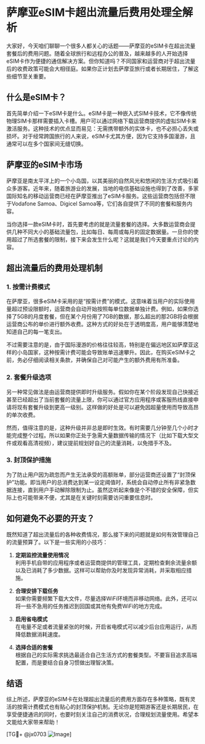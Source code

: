 # 萨摩亚eSIM卡超出流量后费用处理全解析

大家好，今天咱们聊聊一个很多人都关心的话题——萨摩亚的eSIM卡在超出流量套餐后的费用问题。随着全球旅行和远程办公的普及，越来越多的人开始选择eSIM卡作为便捷的通信解决方案。但你知道吗？不同国家和运营商对于超出流量后的收费政策可能会大相径庭。如果你正计划去萨摩亚旅行或者长期居住，了解这些细节至关重要。

## 什么是eSIM卡？

首先简单介绍一下eSIM卡是什么。eSIM卡是一种嵌入式SIM卡技术，它不像传统物理SIM卡那样需要插入卡槽。用户可以通过网络下载运营商提供的虚拟SIM卡来激活服务。这种技术的优点显而易见：无需携带额外的实体卡，也不必担心丢失或损坏。对于经常跨国旅行的人来说，eSIM卡尤其方便，因为它支持多国漫游，且通常可以在多个国家间无缝切换。

## 萨摩亚的eSIM卡市场

萨摩亚是南太平洋上的一个小岛国，以其美丽的自然风光和悠闲的生活方式吸引着众多游客。近年来，随着旅游业的发展，当地的电信基础设施也得到了改善，多家国际知名的移动运营商已经在萨摩亚推出了eSIM卡服务。这些运营商包括但不限于Vodafone Samoa、Digicel Samoa等，它们各自提供了不同的套餐和服务内容。

当你选择一款eSIM卡时，首先要考虑的就是流量套餐的选择。大多数运营商会提供几种不同大小的基础流量包，比如每日、每周或每月的固定数据量。一旦你的使用超过了所选套餐的限制，接下来会发生什么呢？这就是我们今天要重点讨论的内容。

## 超出流量后的费用处理机制

### 1. **按需计费模式**
   在萨摩亚，很多eSIM卡采用的是“按需计费”的模式。这意味着当用户的实际使用量超过预设限额时，运营商会自动开始按照每单位数据单独计费。例如，如果你选择了5GB的月度套餐，但在某个月份用了7GB的数据，那么超出的那2GB将会根据运营商公布的单价进行额外收费。这种方式的好处在于透明度高，用户能够清楚地知道自己的每一笔支出。

   不过需要注意的是，由于国际漫游的价格往往较高，特别是在偏远地区如萨摩亚这样的小岛国家，这种按需计费可能会导致账单迅速攀升。因此，在购买eSIM卡之前，务必仔细阅读相关条款，并确保自己对可能产生的额外费用有所准备。

### 2. **套餐升级选项**
   另一种常见做法是由运营商提供即时升级服务。假如你在某个阶段发现自己快接近甚至已经超出了当前套餐的流量上限，你可以通过官方应用程序或客服热线直接申请将现有套餐升级到更高一级别。这样做的好处是可以避免因超量使用而导致高昂的单次收费。

   然而，值得注意的是，这种升级并非总是即时生效。有时需要几分钟至几个小时才能完成整个过程。所以如果你正处于急需大量数据传输的情况下（比如下载大型文件或观看高清视频），建议提前规划好自己的流量消耗，以免措手不及。

### 3. **封顶保护措施**
   为了防止用户因为疏忽而产生无法承受的高额账单，部分运营商还设置了“封顶保护”功能。即当用户的总消费达到某一设定阈值时，系统会自动停止所有非紧急数据连接，直到用户手动解除限制为止。虽然这听起来像是个不错的安全保障，但实际上也可能带来不便，尤其是在关键时刻需要访问重要信息时。

## 如何避免不必要的开支？

既然知道了超出流量后的各种收费情况，那么接下来的问题就是如何有效管理自己的流量预算了。以下是一些实用的小技巧：

1. **定期监控流量使用情况**  
   利用手机自带的应用程序或者运营商提供的管理工具，定期检查剩余流量余额以及已消耗了多少数据。这样可以帮助你及时发现异常消耗，并采取相应措施。

2. **合理安排下载任务**  
   如果你需要频繁下载大文件，尽量选择WiFi环境而非移动网络。此外，还可以将一些不急用的任务推迟到回国或其他有免费WiFi的地方完成。

3. **启用省电模式**  
   在电量不足或者流量紧张的时候，开启省电模式可以减少后台应用运行，从而降低数据消耗速度。

4. **选择合适的套餐**  
   根据自己的实际需求挑选最适合自己生活方式的套餐类型。不要盲目追求高端配置，而是要结合自身习惯做出理智决策。

## 结语

综上所述，萨摩亚的eSIM卡在处理超出流量后的费用方面存在多种策略，既有灵活的按需计费模式也有贴心的封顶保护机制。无论你是短期游客还是长期居民，在享受便捷通讯的同时，也要时刻关注自己的消费状况，合理规划流量使用。希望本文能给大家带来帮助！

[TG💪+ @jx0703 ![Image](https://github.com/user-attachments/assets/dbca1d08-cadb-493c-b0ec-ad6f7a83f270)]